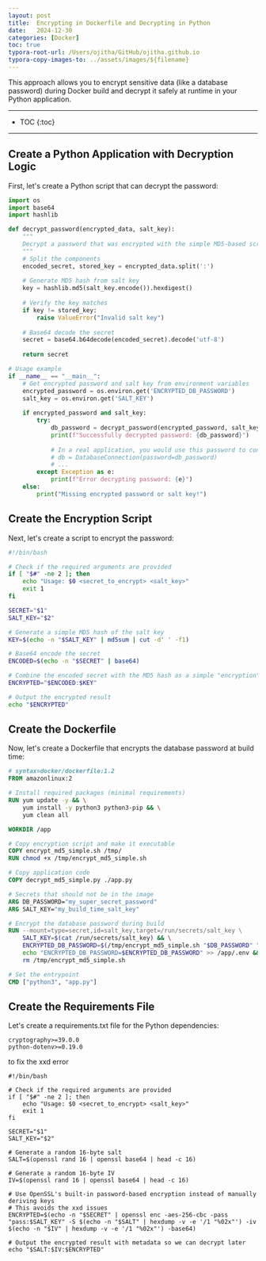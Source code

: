 ```yaml
---
layout: post
title:  Encrypting in Dockerfile and Decrypting in Python
date:   2024-12-30
categories: [Docker]
toc: true
typora-root-url: /Users/ojitha/GitHub/ojitha.github.io
typora-copy-images-to: ../assets/images/${filename}
---
```


This approach allows you to encrypt sensitive data (like a database password) during Docker build and decrypt it safely at runtime in your Python application.



<!--more-->

------

* TOC
{:toc}
------

## Create a Python Application with Decryption Logic

First, let's create a Python script that can decrypt the password:

```python
import os
import base64
import hashlib

def decrypt_password(encrypted_data, salt_key):
    """
    Decrypt a password that was encrypted with the simple MD5-based script.
    """
    # Split the components
    encoded_secret, stored_key = encrypted_data.split(':')
    
    # Generate MD5 hash from salt key
    key = hashlib.md5(salt_key.encode()).hexdigest()
    
    # Verify the key matches
    if key != stored_key:
        raise ValueError("Invalid salt key")
    
    # Base64 decode the secret
    secret = base64.b64decode(encoded_secret).decode('utf-8')
    
    return secret

# Usage example
if __name__ == "__main__":
    # Get encrypted password and salt key from environment variables
    encrypted_password = os.environ.get('ENCRYPTED_DB_PASSWORD')
    salt_key = os.environ.get('SALT_KEY')
    
    if encrypted_password and salt_key:
        try:
            db_password = decrypt_password(encrypted_password, salt_key)
            print(f"Successfully decrypted password: {db_password}")
            
            # In a real application, you would use this password to connect to your database
            # db = DatabaseConnection(password=db_password)
            # ...
        except Exception as e:
            print(f"Error decrypting password: {e}")
    else:
        print("Missing encrypted password or salt key!")
```

## Create the Encryption Script

Next, let's create a script to encrypt the password:

```bash
#!/bin/bash

# Check if the required arguments are provided
if [ "$#" -ne 2 ]; then
    echo "Usage: $0 <secret_to_encrypt> <salt_key>"
    exit 1
fi

SECRET="$1"
SALT_KEY="$2"

# Generate a simple MD5 hash of the salt key
KEY=$(echo -n "$SALT_KEY" | md5sum | cut -d' ' -f1)

# Base64 encode the secret
ENCODED=$(echo -n "$SECRET" | base64)

# Combine the encoded secret with the MD5 hash as a simple "encryption"
ENCRYPTED="$ENCODED:$KEY"

# Output the encrypted result
echo "$ENCRYPTED"
```

## Create the Dockerfile

Now, let's create a Dockerfile that encrypts the database password at build time:

```dockerfile
# syntax=docker/dockerfile:1.2
FROM amazonlinux:2

# Install required packages (minimal requirements)
RUN yum update -y && \
    yum install -y python3 python3-pip && \
    yum clean all

WORKDIR /app

# Copy encryption script and make it executable
COPY encrypt_md5_simple.sh /tmp/
RUN chmod +x /tmp/encrypt_md5_simple.sh

# Copy application code
COPY decrypt_md5_simple.py ./app.py

# Secrets that should not be in the image
ARG DB_PASSWORD="my_super_secret_password"
ARG SALT_KEY="my_build_time_salt_key"

# Encrypt the database password during build
RUN --mount=type=secret,id=salt_key,target=/run/secrets/salt_key \
    SALT_KEY=$(cat /run/secrets/salt_key) && \
    ENCRYPTED_DB_PASSWORD=$(/tmp/encrypt_md5_simple.sh "$DB_PASSWORD" "$SALT_KEY") && \
    echo "ENCRYPTED_DB_PASSWORD=$ENCRYPTED_DB_PASSWORD" >> /app/.env && \
    rm /tmp/encrypt_md5_simple.sh

# Set the entrypoint
CMD ["python3", "app.py"]
```

## Create the Requirements File

Let's create a requirements.txt file for the Python dependencies:

```
cryptography>=39.0.0
python-dotenv>=0.19.0
```

to fix the xxd error

```
#!/bin/bash

# Check if the required arguments are provided
if [ "$#" -ne 2 ]; then
    echo "Usage: $0 <secret_to_encrypt> <salt_key>"
    exit 1
fi

SECRET="$1"
SALT_KEY="$2"

# Generate a random 16-byte salt
SALT=$(openssl rand 16 | openssl base64 | head -c 16)

# Generate a random 16-byte IV
IV=$(openssl rand 16 | openssl base64 | head -c 16)

# Use OpenSSL's built-in password-based encryption instead of manually deriving keys
# This avoids the xxd issues
ENCRYPTED=$(echo -n "$SECRET" | openssl enc -aes-256-cbc -pass "pass:$SALT_KEY" -S $(echo -n "$SALT" | hexdump -v -e '/1 "%02x"') -iv $(echo -n "$IV" | hexdump -v -e '/1 "%02x"') -base64)

# Output the encrypted result with metadata so we can decrypt later
echo "$SALT:$IV:$ENCRYPTED"
```

